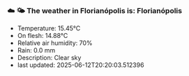 ### ☁️ 🌤️  The weather in Florianópolis is: Florianópolis

- Temperature: 15.45°C
- On flesh: 14.88°C
- Relative air humidity: 70%
- Rain: 0.0 mm
- Description: Clear sky
- last updated: 2025-06-12T20:20:03.512396
